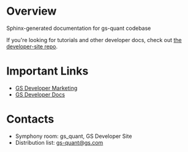 # Overview

Sphinx-generated documentation for gs-quant codebase

If you're looking for tutorials and other developer docs, check out [the developer-site repo](https://gitlab.gs.com/marquee/aurora/developer-site/).

# Important Links

- [GS Developer Marketing](https://developer.gs.com/discover/products/gs-quant/)
- [GS Developer Docs](https://developer.gs.com/docs/gsquant/)

# Contacts

- Symphony room: gs_quant, GS Developer Site
- Distribution list: gs-quant@gs.com
